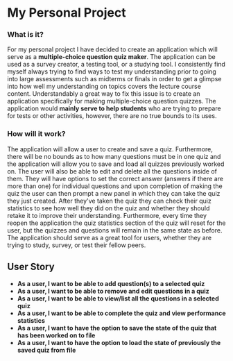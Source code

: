 # My Personal Project
### What is it?
For my personal project I have decided to create an application which will serve as a **multiple-choice question quiz 
maker**. The application can be used as a survey creator, a testing tool, or a studying tool. I consistently find myself
always trying to find ways to test my understanding prior to going into large assessments such as midterms or finals in 
order to get a glimpse into how well my understanding on topics covers the lecture course content. Understandably a 
great way to fix this issue is to create an application specifically for making multiple-choice question quizzes. The 
application would **mainly serve to help students** who are trying to prepare for tests or other activities, however,
there are no true bounds to its uses.

### How will it work? 
The application will allow a user to create and save a quiz. Furthermore, there will be no bounds as to how
many questions must be in one quiz and the application will allow you to save and load all quizzes previously worked on.
The user will also be able to edit and delete all the questions inside of them. They will have options to set the 
correct answer (answers if there are more than one) for individual questions and upon 
completion of making the quiz the user can then prompt a new panel in which they can take the quiz they just created.
After they've taken the quiz they can check their quiz statistics to see how well they did on the quiz and whether they
should retake it to improve their understanding. Furthermore, every time they reopen the application the quiz statistics
section of the quiz will reset for the user, but the quizzes and questions will remain in the same state as before.
The application should serve as a great tool for users, whether they are trying to study, survey, or test their 
fellow peers.
## User Story

- **As a user, I want to be able to add question(s) to a selected quiz**
- **As a user, I want to be able to remove and edit questions in a quiz**                
- **As a user, I want to be able to view/list all the questions in a selected quiz**          
- **As a user, I want to be able to complete the quiz and view performance statistics** 
- **As a user, I want to have the option to save the state of the quiz that has been worked on to file**
- **As a user, I want to have the option to load the state of previously the saved quiz from file**